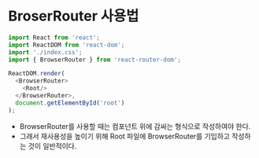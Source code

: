 # BroserRouter 사용법 

```js
import React from 'react';
import ReactDOM from 'react-dom';
import './index.css';
import { BrowserRouter } from 'react-router-dom';

ReactDOM.render(
  <BrowserRouter>
    <Root/> 
  </BrowserRouter>,
  document.getElementById('root')
);
```
- BrowserRouter를 사용할 때는 컴포넌트 위에 감싸는 형식으로 작성하여야 한다.
- 그래서 재사용성을 높이기 위해 Root 파일에 BrowserRouter를 기입하고 작성하는 것이 일반적이다.